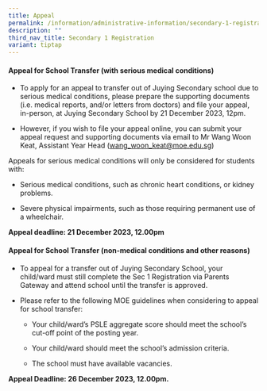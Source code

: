 ```yaml
---
title: Appeal
permalink: /information/administrative-information/secondary-1-registration/appeal/
description: ""
third_nav_title: Secondary 1 Registration
variant: tiptap
---
```

<h4><strong>Appeal for School Transfer (with serious medical conditions)</strong></h4>
<ul data-tight="true" class="tight">
<li>
<p>To apply for an appeal to transfer out of Juying Secondary school due
to serious medical conditions, please prepare the supporting documents
(i.e. medical reports, and/or letters from doctors) and file your appeal,
in-person, at Juying Secondary School by 21 December 2023, 12pm.</p>
</li>
<li>
<p>However, if you wish to file your appeal online, you can submit your appeal
request and supporting documents via email to Mr Wang Woon Keat, Assistant
Year Head (<a href="mailto:wang_woon_keat@moe.edu.sg" rel="noopener noreferrer nofollow" target="_blank">wang_woon_keat@moe.edu.sg</a>)</p>
</li>
</ul>
<p>Appeals for serious medical conditions will only be considered for students
with:</p>
<ul data-tight="true" class="tight">
<li>
<p>Serious medical conditions, such as chronic heart conditions, or kidney
problems.</p>
</li>
<li>
<p>Severe physical impairments, such as those requiring permanent use of
a wheelchair.</p>
</li>
</ul>
<p><strong>Appeal deadline: 21 December 2023, 12.00pm</strong>
</p>
<h4><strong>Appeal for School Transfer (non-medical conditions and other reasons)</strong></h4>
<ul data-tight="true" class="tight">
<li>
<p>To appeal for a transfer out of Juying Secondary School, your child/ward
must still complete the Sec 1 Registration via Parents Gateway and attend
school until the transfer is approved.</p>
</li>
<li>
<p>Please refer to the following MOE guidelines when considering to appeal
for school transfer:</p>
<ul data-tight="true" class="tight">
<li>
<p>Your child/ward’s PSLE aggregate score should meet the school’s cut-off
point of the posting year.</p>
</li>
<li>
<p>Your child/ward should meet the school’s admission criteria.</p>
</li>
<li>
<p>The school must have available vacancies.</p>
</li>
</ul>
</li>
</ul>
<p><strong>Appeal Deadline: 26 December 2023, 12.00pm.</strong>
</p>
